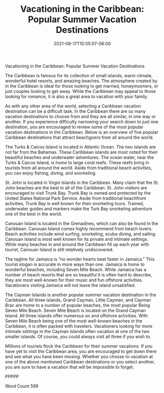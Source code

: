 ﻿---
title: "Vacationing in the Caribbean:  Popular Summer Vacation Destinations"
date: 2021-08-17T10:55:07-08:00
description: "Summer Vacations Tips for Web Success"
featured_image: "/images/Summer Vacations.jpg"
tags: ["Summer Vacations"]
---

Vacationing in the Caribbean:  Popular Summer Vacation Destinations

The Caribbean is famous for its collection of small islands, warm climate, wonderful hotel resorts, and amazing beaches.  The atmosphere created by in the Caribbean is ideal for those looking to get married, honeymooners, or just couples looking to get away.  While the Caribbean may appeal to those looking for romance, it is also a great area to vacation with your family.

As with any other area of the world, selecting a Caribbean vacation destination can be a difficult task.  In the Caribbean there are so many vacation destinations to choose from and they are all similar, in one way or another.  If you experience difficulty narrowing your search down to just one destination, you are encouraged to review some of the most popular vacation destinations in the Caribbean.  Below is an overview of five popular Caribbean destinations that attract beachgoers from all around the world.  

The Turks & Caicos Island is located in Atlantic Ocean. The two islands are not far from the Bahamas.  These Caribbean islands are most noted for their beautiful beaches and underwater adventures. The ocean water, near the Turks & Caicos Island, is home to large coral reefs.  These reefs bring in tourists from all around the world.  Aside from traditional beach activities, you can enjoy fishing, diving, and snorkeling.  

St. John is located in Virgin Islands in the Caribbean.  Many claim that the St. John beaches are the best in all of the Caribbean.  St. John visitors are encouraged to visit Trunk Bay.  Trunk Bay is owned and protected by the United States National Park Service.  Aside from traditional beachfront activities, Trunk Bay is well known for their snorkeling tours.  Trained, underwater guides and markers make the Turk Bay snorkeling adventure one of the best in the world.  

Canouan Island is located in the Grenadines, which can also be found in the Caribbean.  Canouan Island comes highly recommend from beach lovers.  Beach activities include wind surfing, snorkeling, scuba diving, and sailing.  Canouan Island is most well known for its private and intimate settings.  While many beaches in and around the Caribbean fill up each year with tourist, Canouan Island is still relatively undiscovered.

The tagline for Jamaica is “no wonder hearts beat faster in Jamaica.”  This tourist slogan is accurate in more ways than one.  Jamaica is home to wonderful beaches, including Seven Mile Beach.  While Jamaica has a number of beach resorts that are so beautiful it is often hard to describe, they are most well-known for their music and fun offshore activities.  Vacationers visiting Jamaica will not leave the island unsatisfied.

The Cayman Islands is another popular summer vacation destination in the Caribbean. All three islands, Grand Cayman, Little Cayman, and Cayman Brac are home to a number of popular beaches, the most popular Being Seven Mile Beach. Seven Mile Beach is located on the Grand Cayman Island. All three islands offer numerous on and offshore activities.  With Seven Mile Beach being one of the most well-known beaches in the Caribbean, it is often packed with travelers.  Vacationers looking for more intimate settings in the Cayman Islands often vacation at one of the two smaller islands.  Of course, you could always visit all three if you wish to.
   
Millions of tourists flock the Caribbean for their summer vacations.  If you have yet to visit the Caribbean area, you are encouraged to get down there and see what you have been missing.  Whether you choose to vacation at one of the above mentioned Caribbean destinations or you select another, you are sure to have a vacation that will be impossible to forget.  

PPPPP

Word Count 599


